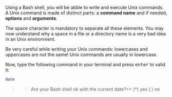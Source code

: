 Using a Bash shell, you will be abble to write and execute Unix commands. 
A Unix command is made of distinct parts: a **command name** and if needed, **options** and **arguments**.

The space character is mandatory to separate all these elements. 
You may now understand why a space in a file or a directory name is a very bad idea in an Unix environment.

Be very careful while writing your Unix commands: lowercases and uppercases are not the same! 
Unix commands are usually in lowercase.

Now, type the following command in your terminal and press <kbd>enter</kbd> to valid it:
```bash
date
```

>>Are your Bash shell ok with the current date?<<
(*) yes
( ) no
